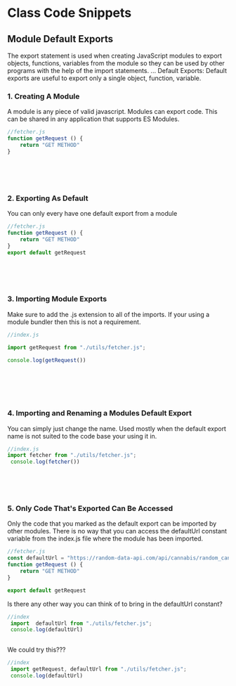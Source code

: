 # Class Code Snippets

## Module Default Exports
The export statement is used when creating JavaScript modules to export objects, functions, variables from the module so they can be used by other programs with the help of the import statements. ... Default Exports: Default exports are useful to export only a single object, function, variable.
 
### __1. Creating A  Module__
A module is any piece of valid javascript. Modules can export code. This can be shared in any application that supports ES Modules.
```javascript
//fetcher.js
function getRequest () {
    return "GET METHOD"
} 
```
<br><br><br>

### __2. Exporting As Default__  
You can only every have one default export from a module
```javascript
//fetcher.js
function getRequest () {
    return "GET METHOD"
}
export default getRequest

```
 
<br><br><br>
 

### __3. Importing Module Exports__  
Make sure to add the .js extension to all of the imports. If your using a module bundler then this is not a requirement.
```javascript
//index.js

import getRequest from "./utils/fetcher.js";

console.log(getRequest())
 
```
 
 <br><br><br>

### __4. Importing and Renaming a Modules Default Export__  
You can simply just change the name. Used mostly when the default export name is not suited to the code base your using it in.
```javascript
//index.js
import fetcher from "./utils/fetcher.js";
 console.log(fetcher())
```

<br><br><br>

 ### __5. Only Code That's Exported Can Be Accessed__  
Only the code that you marked as the default export can be imported by other modules. There is no way that you can access the defaultUrl constant variable from the index.js file where the module has been imported.
```javascript
//fetcher.js
const defaultUrl = "https://random-data-api.com/api/cannabis/random_cannabis?size=1"
function getRequest () {
    return "GET METHOD"
}

export default getRequest
```

Is there any other way you can think of to bring in the defaultUrl constant?
```javascript
//index
 import  defaultUrl from "./utils/fetcher.js";
 console.log(defaultUrl)
 
```
We could try this???

```javascript
//index
 import getRequest, defaultUrl from "./utils/fetcher.js";
 console.log(defaultUrl)
 
```

 